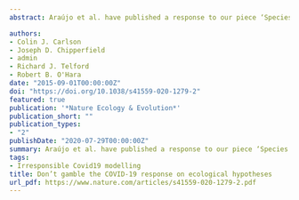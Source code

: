 ```yaml
---
abstract: Araújo et al. have published a response to our piece ‘Species distribution models are inappropriate for COVID-19’1 entitled ‘Ecological and epidemiological models are both useful for SARS-CoV-2’2, in which they defend the idea that ecological models are likely to identify the signature of climate drivers in the R0 of COVID-19 transmission.

authors:
- Colin J. Carlson
- Joseph D. Chipperfield
- admin
- Richard J. Telford
- Robert B. O'Hara
date: "2015-09-01T00:00:00Z"
doi: "https://doi.org/10.1038/s41559-020-1279-2"
featured: true
publication: '*Nature Ecology & Evolution*'
publication_short: ""
publication_types:
- "2"
publishDate: "2020-07-29T00:00:00Z"
summary: Araújo et al. have published a response to our piece ‘Species distribution models are inappropriate for COVID-19’1 entitled ‘Ecological and epidemiological models are both useful for SARS-CoV-2’2, in which they defend the idea that ecological models are likely to identify the signature of climate drivers in the R0 of COVID-19 transmission.
tags:
- Irresponsible Covid19 modelling
title: Don’t gamble the COVID-19 response on ecological hypotheses 
url_pdf: https://www.nature.com/articles/s41559-020-1279-2.pdf
---
```


